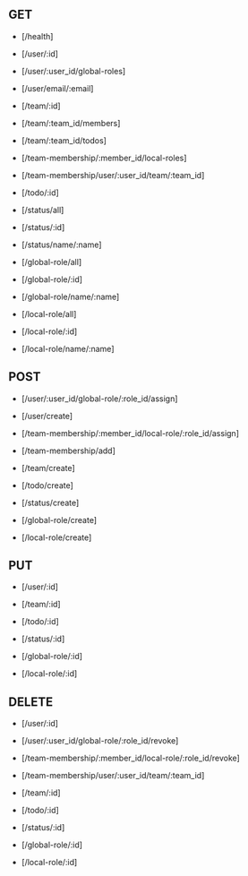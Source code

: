 ## GET
- [/health]

- [/user/:id]
- [/user/:user_id/global-roles]
- [/user/email/:email]

- [/team/:id]
- [/team/:team_id/members]
- [/team/:team_id/todos]

- [/team-membership/:member_id/local-roles]
- [/team-membership/user/:user_id/team/:team_id]

- [/todo/:id]

- [/status/all]
- [/status/:id]
- [/status/name/:name]
- [/global-role/all]
- [/global-role/:id]
- [/global-role/name/:name]
- [/local-role/all]
- [/local-role/:id]
- [/local-role/name/:name]

## POST
- [/user/:user_id/global-role/:role_id/assign]
- [/user/create]

- [/team-membership/:member_id/local-role/:role_id/assign]
- [/team-membership/add]
- [/team/create]

- [/todo/create]

- [/status/create]
- [/global-role/create]
- [/local-role/create]


## PUT
- [/user/:id]
- [/team/:id]
- [/todo/:id]

- [/status/:id]
- [/global-role/:id]
- [/local-role/:id]

## DELETE
- [/user/:id]
- [/user/:user_id/global-role/:role_id/revoke]
- [/team-membership/:member_id/local-role/:role_id/revoke]
- [/team-membership/user/:user_id/team/:team_id]
- [/team/:id]
- [/todo/:id]

- [/status/:id]
- [/global-role/:id]
- [/local-role/:id]